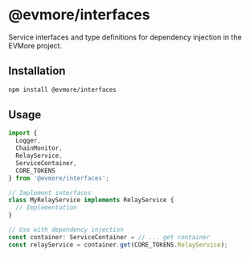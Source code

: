 # @evmore/interfaces

Service interfaces and type definitions for dependency injection in the EVMore project.

## Installation

```bash
npm install @evmore/interfaces
```

## Usage

```typescript
import { 
  Logger, 
  ChainMonitor, 
  RelayService,
  ServiceContainer,
  CORE_TOKENS 
} from '@evmore/interfaces';

// Implement interfaces
class MyRelayService implements RelayService {
  // Implementation
}

// Use with dependency injection
const container: ServiceContainer = // ... get container
const relayService = container.get(CORE_TOKENS.RelayService);
```